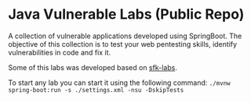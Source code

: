 
# Java Vulnerable Labs (Public Repo)
A collection of vulnerable applications developed using SpringBoot. The objective of this collection is to test your web pentesting skills, identify vulnerabilities in code and fix it.

Some of this labs was developed based on [sfk-labs](https://skf.gitbook.io/asvs-write-ups).

To start any lab you can start it using the following command: `./mvnw spring-boot:run -s ./settings.xml -nsu -DskipTests `
